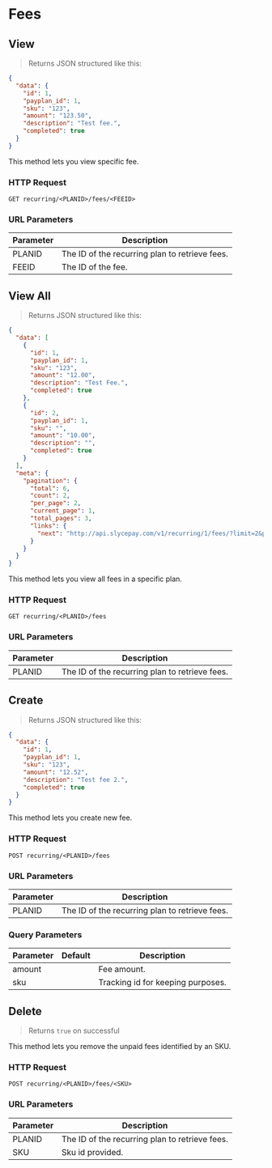 # Fees

## View

> Returns JSON structured like this:

```json
{
  "data": {
    "id": 1,
    "payplan_id": 1,
    "sku": "123",
    "amount": "123.50",
    "description": "Test fee.",
    "completed": true
  }
}
```

This method lets you view specific fee.

### HTTP Request

`GET recurring/<PLANID>/fees/<FEEID>`

### URL Parameters

Parameter | Description
--------- | -----------
PLANID | The ID of the recurring plan to retrieve fees.
FEEID | The ID of the fee.


## View All

> Returns JSON structured like this:

```json
{
  "data": [
    {
      "id": 1,
      "payplan_id": 1,
      "sku": "123",
      "amount": "12.00",
      "description": "Test Fee.",
      "completed": true
    },
    {
      "id": 2,
      "payplan_id": 1,
      "sku": "",
      "amount": "10.00",
      "description": "",
      "completed": true
    }
  ],
  "meta": {
    "pagination": {
      "total": 6,
      "count": 2,
      "per_page": 2,
      "current_page": 1,
      "total_pages": 3,
      "links": {
        "next": "http://api.slycepay.com/v1/recurring/1/fees/?limit=2&page=1"
      }
    }
  }
}
```

This method lets you view all fees in a specific plan.

### HTTP Request

`GET recurring/<PLANID>/fees`

### URL Parameters

Parameter | Description
--------- | -----------
PLANID | The ID of the recurring plan to retrieve fees.



## Create

> Returns JSON structured like this:

```json
{
  "data": {
    "id": 1,
    "payplan_id": 1,
    "sku": "123",
    "amount": "12.52",
    "description": "Test fee 2.",
    "completed": true
  }
}
```

This method lets you create new fee.

### HTTP Request

`POST recurring/<PLANID>/fees`

### URL Parameters

Parameter | Description
--------- | -----------
PLANID | The ID of the recurring plan to retrieve fees.

### Query Parameters

Parameter | Default | Description
--------- | ------- | -----------
amount |  | Fee amount.
sku |  | Tracking id for keeping purposes.


## Delete

> Returns `true` on successful

This method lets you remove the unpaid fees identified by an SKU.

### HTTP Request

`POST recurring/<PLANID>/fees/<SKU>`

### URL Parameters

Parameter | Description
--------- | -----------
PLANID | The ID of the recurring plan to retrieve fees.
SKU | Sku id provided.
